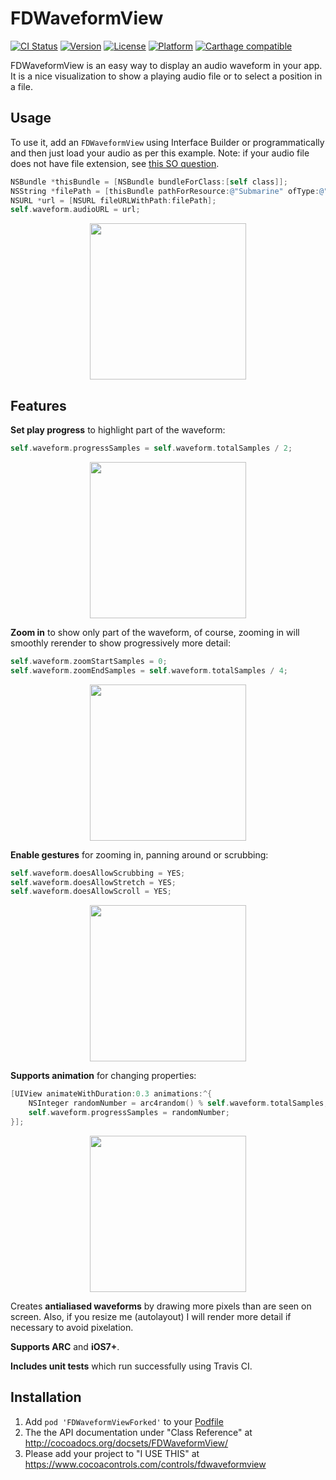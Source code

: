 # FDWaveformView

[![CI Status](http://img.shields.io/travis/fulldecent/FDWaveformView.svg?style=flat)](https://travis-ci.org/fulldecent/FDWaveformView)
[![Version](https://img.shields.io/cocoapods/v/FDWaveformView.svg?style=flat)](http://cocoadocs.org/docsets/FDWaveformView)
[![License](https://img.shields.io/cocoapods/l/FDWaveformView.svg?style=flat)](http://cocoadocs.org/docsets/FDWaveformView)
[![Platform](https://img.shields.io/cocoapods/p/FDWaveformView.svg?style=flat)](http://cocoadocs.org/docsets/FDWaveformView)
[![Carthage compatible](https://img.shields.io/badge/Carthage-compatible-4BC51D.svg?style=flat)](https://github.com/Carthage/Carthage)


FDWaveformView is an easy way to display an audio waveform in your app. It is a nice visualization to show a playing audio file or to select a position in a file.

Usage
-----

To use it, add an `FDWaveformView` using Interface Builder or programmatically and then just load your audio as per this example. Note: if your audio file does not have file extension, see <a href="https://stackoverflow.com/questions/9290972/is-it-possible-to-make-avurlasset-work-without-a-file-extension">this SO question</a>.

```objective-c
NSBundle *thisBundle = [NSBundle bundleForClass:[self class]];
NSString *filePath = [thisBundle pathForResource:@"Submarine" ofType:@"aiff"];
NSURL *url = [NSURL fileURLWithPath:filePath];
self.waveform.audioURL = url;
```

<p align="center">
<img src="https://i.imgur.com/5N7ozog.png" width=250>
</p>

Features
--------

**Set play progress** to highlight part of the waveform:

```objective-c
self.waveform.progressSamples = self.waveform.totalSamples / 2;
```

<p align="center">
<img src="https://i.imgur.com/fRrHiRP.png" width=250>
</p>

**Zoom in** to show only part of the waveform, of course, zooming in will smoothly rerender to show progressively more detail:

```objective-c
self.waveform.zoomStartSamples = 0;
self.waveform.zoomEndSamples = self.waveform.totalSamples / 4;
```

<p align="center">
<img src="https://i.imgur.com/JQOKQ3o.png" width=250>
</p>

**Enable gestures** for zooming in, panning around or scrubbing:

```objective-c
self.waveform.doesAllowScrubbing = YES;
self.waveform.doesAllowStretch = YES;
self.waveform.doesAllowScroll = YES;
```

<p align="center">
<img src="https://i.imgur.com/8oR7cpq.gif" width=250 loop=infinite>
</p>

**Supports animation** for changing properties:

```objective-c
[UIView animateWithDuration:0.3 animations:^{
    NSInteger randomNumber = arc4random() % self.waveform.totalSamples;
    self.waveform.progressSamples = randomNumber;
}];
```

<p align="center">
<img src="https://i.imgur.com/EgxXaCY.gif" width=250 loop=infinite>
</p>


Creates **antialiased waveforms** by drawing more pixels than are seen on screen. Also, if you resize me (autolayout) I will render more detail if necessary to avoid pixelation.

**Supports ARC** and **iOS7+**.

**Includes unit tests** which run successfully using Travis CI.

Installation
------------

1. Add `pod 'FDWaveformViewForked'` to your <a href="https://github.com/AFNetworking/AFNetworking/wiki/Getting-Started-with-AFNetworking">Podfile</a>
2. The the API documentation under "Class Reference" at http://cocoadocs.org/docsets/FDWaveformView/
3. Please add your project to "I USE THIS" at https://www.cocoacontrols.com/controls/fdwaveformview
